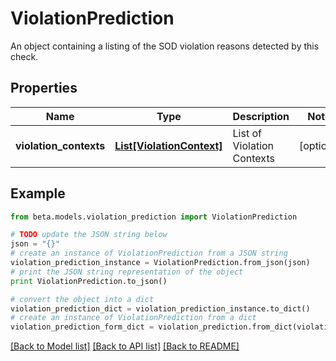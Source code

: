 # ViolationPrediction

An object containing a listing of the SOD violation reasons detected by this check.

## Properties
Name | Type | Description | Notes
------------ | ------------- | ------------- | -------------
**violation_contexts** | [**List[ViolationContext]**](ViolationContext.md) | List of Violation Contexts | [optional] 

## Example

```python
from beta.models.violation_prediction import ViolationPrediction

# TODO update the JSON string below
json = "{}"
# create an instance of ViolationPrediction from a JSON string
violation_prediction_instance = ViolationPrediction.from_json(json)
# print the JSON string representation of the object
print ViolationPrediction.to_json()

# convert the object into a dict
violation_prediction_dict = violation_prediction_instance.to_dict()
# create an instance of ViolationPrediction from a dict
violation_prediction_form_dict = violation_prediction.from_dict(violation_prediction_dict)
```
[[Back to Model list]](../README.md#documentation-for-models) [[Back to API list]](../README.md#documentation-for-api-endpoints) [[Back to README]](../README.md)


